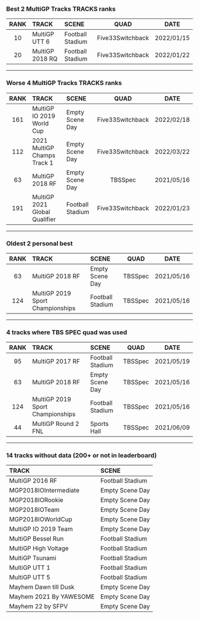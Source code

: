 ### Best 2 MultiGP Tracks TRACKS ranks
|RANK|TRACK|SCENE|QUAD|DATE|
|:---:|:---|:---|:---:|:---:|
|10|MultiGP UTT 6|Football Stadium|Five33Switchback|2022/01/15|
|20|MultiGP 2018 RQ|Football Stadium|Five33Switchback|2022/01/22|
---
### Worse 4 MultiGP Tracks TRACKS ranks
|RANK|TRACK|SCENE|QUAD|DATE|
|:---:|:---|:---|:---:|:---:|
|161|MultiGP IO 2019 World Cup|Empty Scene Day|Five33Switchback|2022/02/18|
|112|2021 MultiGP Champs Track 1|Empty Scene Day|Five33Switchback|2022/03/22|
|63|MultiGP 2018 RF|Empty Scene Day|TBSSpec|2021/05/16|
|191|MultiGP 2021 Global Qualifier|Football Stadium|Five33Switchback|2022/01/23|
---
### Oldest 2 personal best
|RANK|TRACK|SCENE|QUAD|DATE|
|:---:|:---|:---|:---:|:---:|
|63|MultiGP 2018 RF|Empty Scene Day|TBSSpec|2021/05/16|
|124|MultiGP 2019 Sport Championships|Football Stadium|TBSSpec|2021/05/16|
---
### 4 tracks where TBS SPEC quad was used
|RANK|TRACK|SCENE|QUAD|DATE|
|:---:|:---|:---|:---:|:---:|
|95|MultiGP 2017 RF|Football Stadium|TBSSpec|2021/05/19|
|63|MultiGP 2018 RF|Empty Scene Day|TBSSpec|2021/05/16|
|124|MultiGP 2019 Sport Championships|Football Stadium|TBSSpec|2021/05/16|
|44|MultiGP Round 2 FNL|Sports Hall|TBSSpec|2021/06/09|
---
### 14 tracks without data (200+ or not in leaderboard)
|TRACK|SCENE|
|:---|:---|
|MultiGP 2016 RF|Football Stadium|
|MGP2018IOIntermediate|Empty Scene Day|
|MGP2018IORookie|Empty Scene Day|
|MGP2018IOTeam|Empty Scene Day|
|MGP2018IOWorldCup|Empty Scene Day|
|MultiGP IO 2019 Team|Empty Scene Day|
|MultiGP Bessel Run|Football Stadium|
|MultiGP High Voltage|Football Stadium|
|MultiGP Tsunami|Football Stadium|
|MultiGP UTT 1|Football Stadium|
|MultiGP UTT 5|Football Stadium|
|Mayhem Dawn till Dusk|Empty Scene Day|
|Mayhem 2021 By YAWESOME|Empty Scene Day|
|Mayhem 22 by SFPV|Empty Scene Day|
